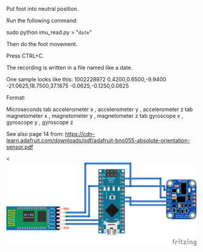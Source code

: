 Put foot into neutral position.

Run the following command:

sudo python imu_read.py > "`date`"

Then do the foot movement.

Press CTRL+C.

The recording is written in a file named like a date.

One sample looks like this:
1002228972	0.4200,0.6500,-9.9400	-21.0625,18.7500,37.1875	-0.0625,-0.1250,0.0625

Format:

Microseconds
tab
accelerometer x
,
accelerometer y
,
accelerometer z
tab
magnetometer x
,
magnetometer y
,
magnetometer z
tab
gyroscope x
,
gyroscope y
,
gyroscope z


See also page 14 from:
https://cdn-learn.adafruit.com/downloads/pdf/adafruit-bno055-absolute-orientation-sensor.pdf


<![schema](img/Footbased.png)
